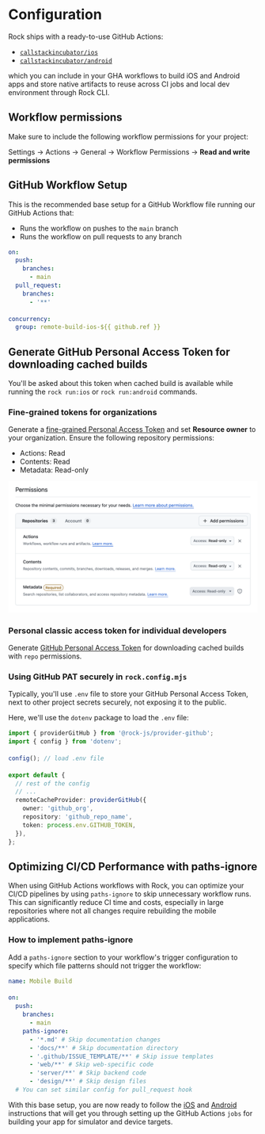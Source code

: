 # Configuration

Rock ships with a ready-to-use GitHub Actions:

- [`callstackincubator/ios`](https://github.com/callstackincubator/ios)
- [`callstackincubator/android`](https://github.com/callstackincubator/android)

which you can include in your GHA workflows to build iOS and Android apps and store native artifacts to reuse across CI jobs and local dev environment through Rock CLI.

## Workflow permissions

Make sure to include the following workflow permissions for your project:

Settings -> Actions -> General -> Workflow Permissions -> **Read and write permissions**

## GitHub Workflow Setup

This is the recommended base setup for a GitHub Workflow file running our GitHub Actions that:

- Runs the workflow on pushes to the `main` branch
- Runs the workflow on pull requests to any branch

```yaml
on:
  push:
    branches:
      - main
  pull_request:
    branches:
      - '**'

concurrency:
  group: remote-build-ios-${{ github.ref }}
```

## Generate GitHub Personal Access Token for downloading cached builds

You'll be asked about this token when cached build is available while running the `rock run:ios` or `rock run:android` commands.

### Fine-grained tokens for organizations

Generate a [fine-grained Personal Access Token](https://github.com/settings/personal-access-tokens/new) and set **Resource owner** to your organization. Ensure the following repository permissions:

- Actions: Read
- Contents: Read
- Metadata: Read-only

![Fine-grained Personal Access Token](../assets/github-pat.png)

### Personal classic access token for individual developers

Generate [GitHub Personal Access Token](https://github.com/settings/tokens/new?scopes=repo) for downloading cached builds with `repo` permissions.

### Using GitHub PAT securely in `rock.config.mjs`

Typically, you'll use `.env` file to store your GitHub Personal Access Token, next to other project secrets securely, not exposing it to the public.

Here, we'll use the `dotenv` package to load the `.env` file:

```ts title="rock.config.mjs"
import { providerGitHub } from '@rock-js/provider-github';
import { config } from 'dotenv';

config(); // load .env file

export default {
  // rest of the config
  // ...
  remoteCacheProvider: providerGitHub({
    owner: 'github_org',
    repository: 'github_repo_name',
    token: process.env.GITHUB_TOKEN,
  }),
};
```

## Optimizing CI/CD Performance with paths-ignore

When using GitHub Actions workflows with Rock, you can optimize your CI/CD pipelines by using `paths-ignore` to skip unnecessary workflow runs. This can significantly reduce CI time and costs, especially in large repositories where not all changes require rebuilding the mobile applications.

### How to implement paths-ignore

Add a `paths-ignore` section to your workflow's trigger configuration to specify which file patterns should not trigger the workflow:

```yaml
name: Mobile Build

on:
  push:
    branches:
      - main
    paths-ignore:
      - '*.md' # Skip documentation changes
      - 'docs/**' # Skip documentation directory
      - '.github/ISSUE_TEMPLATE/**' # Skip issue templates
      - 'web/**' # Skip web-specific code
      - 'server/**' # Skip backend code
      - 'design/**' # Skip design files
  # You can set similar config for pull_request hook
```

With this base setup, you are now ready to follow the [iOS](./ios.md) and [Android](./android.md) instructions that will get you through setting up the GitHub Actions `jobs` for building your app for simulator and device targets.